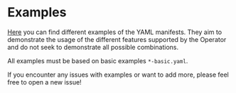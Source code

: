 # Examples

[Here](./) you can find different examples of the YAML manifests. They aim to demonstrate the usage of the different features supported by the Operator and do not seek to demonstrate all possible combinations.

All examples must be based on basic examples `*-basic.yaml`.

If you encounter any issues with examples or want to add more, please feel free to open a new issue!
